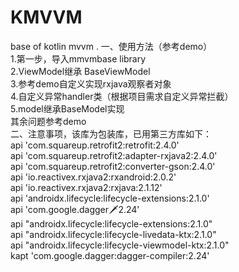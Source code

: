 # KMVVM
base of kotlin mvvm .
一、使用方法（参考demo）  
   1.第一步，导入mmvmbase library  
   2.ViewModel继承 BaseViewModel<T>  
   3.参考demo自定义实现rxjava观察者对象  
   4.自定义异常handler类（根据项目需求自定义异常拦截）  
   5.model继承BaseModel实现  
   其余问题参考demo  
二、注意事项，该库为包装库，已用第三方库如下：  
    api 'com.squareup.retrofit2:retrofit:2.4.0'  
    api 'com.squareup.retrofit2:adapter-rxjava2:2.4.0'  
    api 'com.squareup.retrofit2:converter-gson:2.4.0'  
    api 'io.reactivex.rxjava2:rxandroid:2.0.2'  
    api 'io.reactivex.rxjava2:rxjava:2.1.12'  
    api 'androidx.lifecycle:lifecycle-extensions:2.1.0'  
    api 'com.google.dagger:dagger:2.24'  
   api "androidx.lifecycle:lifecycle-extensions:2.1.0"   
    api "androidx.lifecycle:lifecycle-livedata-ktx:2.1.0"   
    api "androidx.lifecycle:lifecycle-viewmodel-ktx:2.1.0"  
    kapt 'com.google.dagger:dagger-compiler:2.24'  
    
